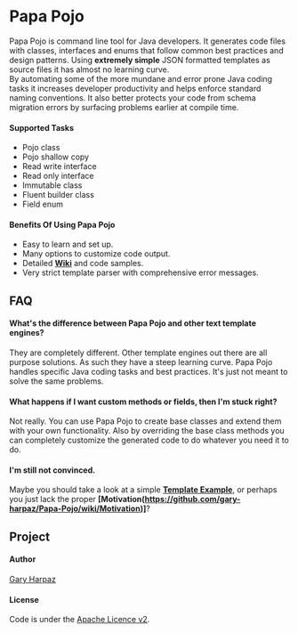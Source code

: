 # Papa Pojo
Papa Pojo is command line tool for Java developers. It generates code files with classes, interfaces and enums that follow common best practices and design patterns. Using __extremely simple__ JSON formatted templates as source files it has almost no learning curve.  
By automating some of the more mundane and error prone Java coding tasks it increases developer productivity and helps enforce standard naming conventions. It also better protects your code from schema migration errors by surfacing problems earlier at compile time.  
#### Supported Tasks ####
* Pojo class
* Pojo shallow copy
* Read write interface
* Read only interface
* Immutable class
* Fluent builder class
* Field enum

#### Benefits Of Using Papa Pojo ####
* Easy to learn and set up.
* Many options to customize code output.
* Detailed __[Wiki](https://github.com/gary-harpaz/Papa-Pojo/wiki)__ and code samples.
* Very strict template parser with comprehensive error messages.

## FAQ ##
#### What's the difference between Papa Pojo and other text template engines?
They are completely different. Other template engines out there are all purpose solutions. As such they have a steep learning curve. Papa Pojo handles specific Java coding tasks and best practices. It's just not meant to solve the same problems.  
#### What happens if I want custom methods or fields, then I'm stuck right?
Not really. You can use Papa Pojo to create base classes and extend them with your own functionality. Also by overriding the base class methods you can completely customize the generated code to do whatever you need it to do.
#### I'm still not convinced.
Maybe you should take a look at a simple __[Template Example](https://github.com/gary-harpaz/Papa-Pojo/wiki/Example)__, or perhaps you just lack the proper __[Motivation(https://github.com/gary-harpaz/Papa-Pojo/wiki/Motivation)]__?
## Project ##
#### Author ####
[Gary Harpaz](https://github.com/gary-harpaz)
#### License ####
Code is under the [Apache Licence v2](https://www.apache.org/licenses/LICENSE-2.0.txt).

